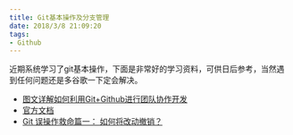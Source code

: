 ```yaml
---
title: Git基本操作及分支管理
date: 2018/3/8 21:09:20 
tags:
- Github
---
```


近期系统学习了git基本操作，下面是非常好的学习资料，可供日后参考，当然遇到任何问题还是多谷歌一下定会解决。

*   [图文详解如何利用Git+Github进行团队协作开发](https://zhuanlan.zhihu.com/p/23478654)
*   [官方文档](https://git-scm.com/book/zh/v2)
*   [Git 误操作救命篇一： 如何将改动撤销？](https://zhuanlan.zhihu.com/p/42929114)